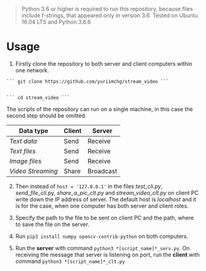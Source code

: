 > Python 3.6 or higher is required to run this repository, because files include f-strings, that appeared only in version 3.6.
> Tested on Ubuntu 16.04 LTS and Python 3.6.6

# Usage
   1. Firstly clone the repository to both server and client computers within one network.
   
   
    ``` git clone https://github.com/yuriimchg/stream_video ```
    
    
    ``` cd stream_video ```
    
    
    
The scripts of the repository can run on a single machine, in this case the second step should be omitted.

Data type| Client | Server
---------|--------|---------
 _Text data_ | Send | Receive 
_Text files_ | Send | Receive 
_Image files_ | Send | Receive
_Video Streaming_ | Share | Broadcast

   2. Then instead of `host = '127.0.0.1'` in the files _test_cli.py_, _send_file_cli_.py, _share_a_pic_clt.py_ and _stream_video_clt.py_ on client PC write down the IP address of server. The default host is _localhost_ and it is for the case, when one computer has both server and client roles.
   
   3. Specify the path to the file to be sent on client PC and the path, where to save the file on the server.
   
   4. Run `pip3 install numpy opencv-contrib-python` on both computers.
   
   5. Run the **server** with command `python3 *[script_name]*_serv.py`. On receiving the message that server is listening on port, run the **client** with command `python3 *[script_name]*_clt.py` 





